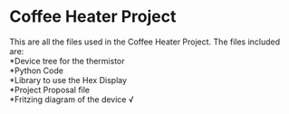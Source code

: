 # Coffee Heater Project
This are all the files used in the Coffee Heater Project. The files included are: <br />
*Device tree for the thermistor <br />
*Python Code <br />
*Library to use the Hex Display <br />
*Project Proposal file <br />
*Fritzing diagram of the device √
